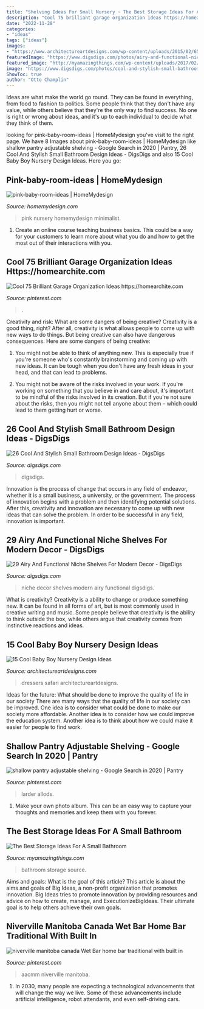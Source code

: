 ```yaml
---
title: "Shelving Ideas For Small Nursery ~ The Best Storage Ideas For A Small Bathroom"
description: "Cool 75 brilliant garage organization ideas https://homearchite.com"
date: "2022-11-28"
categories:
- "ideas"
tags: ["ideas"]
images:
- "https://www.architectureartdesigns.com/wp-content/uploads/2015/02/657.jpg"
featuredImage: "https://www.digsdigs.com/photos/airy-and-functional-niche-shelves-for-modern-decor-1.jpg"
featured_image: "http://myamazingthings.com/wp-content/uploads/2017/02/bathroom1-1.jpg"
image: "https://www.digsdigs.com/photos/cool-and-stylish-small-bathroom-design-ideas-17-554x831.jpg"
ShowToc: true
author: "Otto Champlin"
---
```



Ideas are what make the world go round. They can be found in everything, from food to fashion to politics. Some people think that they don't have any value, while others believe that they're the only way to find success. No one is right or wrong about ideas, and it's up to each individual to decide what they think of them.

	

		
looking for pink-baby-room-ideas | HomeMydesign you've visit to the right page. We have 8 Images about pink-baby-room-ideas | HomeMydesign like shallow pantry adjustable shelving - Google Search in 2020 | Pantry, 26 Cool And Stylish Small Bathroom Design Ideas - DigsDigs and also 15 Cool Baby Boy Nursery Design Ideas. Here you go:
		
    
## Pink-baby-room-ideas | HomeMydesign

<img loading=lazy src="https://homemydesign.com/wp-content/uploads/2014/06/pink-baby-room-ideas.jpg" onerror="this.onerror=null;this.src='https://tse4.mm.bing.net/th?id=OIP.xTCc09vqjEhCQTacAYiqHQHaLH&amp;pid=15.1';" alt="pink-baby-room-ideas | HomeMydesign">

_Source: homemydesign.com_

>pink nursery homemydesign minimalist. 

	

1) Create an online course teaching business basics. This could be a way for your customers to learn more about what you do and how to get the most out of their interactions with you.

    
## Cool 75 Brilliant Garage Organization Ideas Https://homearchite.com

<img loading=lazy src="https://i.pinimg.com/736x/22/cf/e4/22cfe49037cf23094434d27dc0e043be.jpg" onerror="this.onerror=null;this.src='https://tse3.mm.bing.net/th?id=OIP.VJ8WyH57WsvOTkXVz-ye0QHaHQ&amp;pid=15.1';" alt="Cool 75 Brilliant Garage Organization Ideas https://homearchite.com">

_Source: pinterest.com_

>. 

	

Creativity and risk: What are some dangers of being creative?
Creativity is a good thing, right? After all, creativity is what allows people to come up with new ways to do things. But being creative can also have dangerous consequences. Here are some dangers of being creative:
1) You might not be able to think of anything new. This is especially true if you're someone who's constantly brainstorming and coming up with new ideas. It can be tough when you don't have any fresh ideas in your head, and that can lead to problems.

2) You might not be aware of the risks involved in your work. If you're working on something that you believe in and care about, it's important to be mindful of the risks involved in its creation. But if you're not sure about the risks, then you might not tell anyone about them – which could lead to them getting hurt or worse.

    
## 26 Cool And Stylish Small Bathroom Design Ideas - DigsDigs

<img loading=lazy src="https://www.digsdigs.com/photos/cool-and-stylish-small-bathroom-design-ideas-17-554x831.jpg" onerror="this.onerror=null;this.src='https://tse3.mm.bing.net/th?id=OIP.3INdr3L-Kr8Np9jjtQ7BIQHaLH&amp;pid=15.1';" alt="26 Cool And Stylish Small Bathroom Design Ideas - DigsDigs">

_Source: digsdigs.com_

>digsdigs. 

	

Innovation is the process of change that occurs in any field of endeavor, whether it is a small business, a university, or the government. The process of innovation begins with a problem and then identifying potential solutions. After this, creativity and innovation are necessary to come up with new ideas that can solve the problem. In order to be successful in any field, innovation is important.

    
## 29 Airy And Functional Niche Shelves For Modern Decor - DigsDigs

<img loading=lazy src="https://www.digsdigs.com/photos/airy-and-functional-niche-shelves-for-modern-decor-1.jpg" onerror="this.onerror=null;this.src='https://tse3.mm.bing.net/th?id=OIP.nQyWyZfJy4E9xXYDVbPaagHaLL&amp;pid=15.1';" alt="29 Airy And Functional Niche Shelves For Modern Decor - DigsDigs">

_Source: digsdigs.com_

>niche decor shelves modern airy functional digsdigs. 

	

What is creativity?
Creativity is a ability to change or produce something new. It can be found in all forms of art, but is most commonly used in creative writing and music. Some people believe that creativity is the ability to think outside the box, while others argue that creativity comes from instinctive reactions and ideas.

    
## 15 Cool Baby Boy Nursery Design Ideas

<img loading=lazy src="https://www.architectureartdesigns.com/wp-content/uploads/2015/02/657.jpg" onerror="this.onerror=null;this.src='https://tse1.mm.bing.net/th?id=OIP.jtCUU4R-ahesFxxwNelQRQHaGf&amp;pid=15.1';" alt="15 Cool Baby Boy Nursery Design Ideas">

_Source: architectureartdesigns.com_

>dressers safari architectureartdesigns. 

	

Ideas for the future: What should be done to improve the quality of life in our society
There are many ways that the quality of life in our society can be improved. One idea is to consider what could be done to make our society more affordable. Another idea is to consider how we could improve the education system. Another idea is to think about how we could make it easier for people to find work.

    
## Shallow Pantry Adjustable Shelving - Google Search In 2020 | Pantry

<img loading=lazy src="https://i.pinimg.com/736x/d2/aa/f3/d2aaf357295ec5c7dfecad3ca46f7a5f.jpg" onerror="this.onerror=null;this.src='https://tse4.mm.bing.net/th?id=OIP.Wr6wfphyrRXD5JdeVV17MAHaJ3&amp;pid=15.1';" alt="shallow pantry adjustable shelving - Google Search in 2020 | Pantry">

_Source: pinterest.com_

>larder allods. 

	

1. Make your own photo album. This can be an easy way to capture your thoughts and memories and keep them with you forever.

    
## The Best Storage Ideas For A Small Bathroom

<img loading=lazy src="http://myamazingthings.com/wp-content/uploads/2017/02/bathroom1-1.jpg" onerror="this.onerror=null;this.src='https://tse4.mm.bing.net/th?id=OIP.olAGsezAyPNnFXGjjST7IQHaLH&amp;pid=15.1';" alt="The Best Storage Ideas For A Small Bathroom">

_Source: myamazingthings.com_

>bathroom storage source. 

	

Aims and goals: What is the goal of this article?
This article is about the aims and goals of Big Ideas, a non-profit organization that promotes innovation. Big Ideas tries to promote innovation by providing resources and advice on how to create, manage, and ExecutionizeBigIdeas. Their ultimate goal is to help others achieve their own goals.

    
## Niverville Manitoba Canada Wet Bar Home Bar Traditional With Built In

<img loading=lazy src="https://i.pinimg.com/736x/b3/76/89/b37689edceb140e970625422527828ae.jpg" onerror="this.onerror=null;this.src='https://tse4.mm.bing.net/th?id=OIP.rY1T41w7fBtBabZUv4NL-gHaLJ&amp;pid=15.1';" alt="niverville manitoba canada Wet Bar home bar traditional with built in">

_Source: pinterest.com_

>aacmm niverville manitoba. 

	

1. In 2030, many people are expecting a technological advancements that will change the way we live. Some of these advancements include artificial intelligence, robot attendants, and even self-driving cars. 


